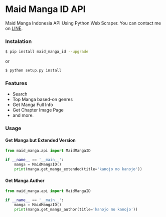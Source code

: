 # Maid Manga ID API
Maid Manga Indonesia API Using Python Web Scraper.
You can contact me on [LINE](https://line.me/ti/p/~your.bae_).

### Instalation
```sh
$ pip install maid_manga_id --upgrade
```
or
```sh
$ python setup.py install
```
### Features
- Search
- Top Manga based-on genres
- Get Manga Full Info
- Get Chapter Image Page
- and more.

### Usage
#### Get Manga but Extended Version
```python
from maid_manga.api import MaidMangaID

if __name__ == '__main__':
    manga = MaidMangaID()
    print(manga.get_manga_extended(title='kanojo mo kanojo'))
```
#### Get Manga Author
```python
from maid_manga.api import MaidMangaID

if __name__ == '__main__':
    manga = MaidMangaID()
    print(manga.get_manga_author(title='kanojo mo kanojo'))
```
